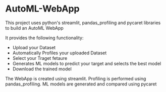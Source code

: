# AutoML-WebApp
This project uses python's streamlit, pandas_profiling and pycaret libraries to build an AutoML WebApp

It provides the following functionality:
- Upload your Dataset
- Automatically Profiles your uploaded Dataset
- Select your Traget fetaure
- Generates ML models to predict your target and selects the best model
- Download the trained model

The WebApp is created using streamlit.
Profiling is performed using pandas_profiling.
ML models are generated and compared using pycaret
